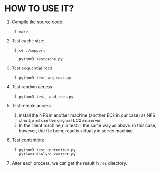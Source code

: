 # HOW TO USE IT?


1. Compile the source code: 
   1. ```make```

2. Test cache size: 

   1. ```
      cd ./support
      
      python3 testcache.py
      ```

3. Test sequential read

   1. ```
      python3 test_seq_read.py
      ```

4. Test random access

   1. ```
      python3 test_rand_read.py
      ```

5. Test remote access

   1. install the NFS in another machine (another EC2 in our case) as NFS client, and use the original EC2 as server.
   2. In the client machine,run test in the same way as above. In this case, however, the file being read is actually in server machine.

6. Test contention:

   1. ```
      python3 test_contention.py
      python3 analyze_content.py
      ```

7. After each process, we can get the result in `res` directory.